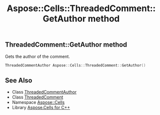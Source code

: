﻿---
title: Aspose::Cells::ThreadedComment::GetAuthor method
linktitle: GetAuthor
second_title: Aspose.Cells for C++ API Reference
description: 'Aspose::Cells::ThreadedComment::GetAuthor method. Gets the author of the comment in C++.'
type: docs
weight: 1000
url: /cpp/aspose.cells/threadedcomment/getauthor/
---
## ThreadedComment::GetAuthor method


Gets the author of the comment.

```cpp
ThreadedCommentAuthor Aspose::Cells::ThreadedComment::GetAuthor()
```

## See Also

* Class [ThreadedCommentAuthor](../../threadedcommentauthor/)
* Class [ThreadedComment](../)
* Namespace [Aspose::Cells](../../)
* Library [Aspose.Cells for C++](../../../)
